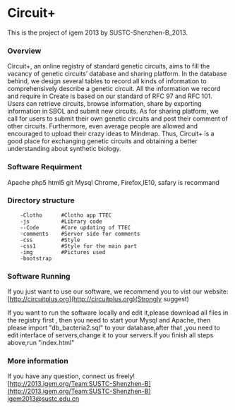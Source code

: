 Circuit+
=======
This is the project of igem 2013 by SUSTC-Shenzhen-B_2013.

### Overview

Circuit+, an online registry of standard genetic circuits, aims to fill the vacancy of genetic circuits’ database and sharing platform. In the database behind, we design several tables to record all kinds of information to comprehensively describe a genetic circuit. All the information we record and require in Create is based on our standard of RFC 97 and RFC 101. Users can retrieve circuits, browse information, share by exporting information in SBOL and submit new circuits. As for sharing platform, we call for users to submit their own genetic circuits and post their comment of other circuits. Furthermore, even average people are allowed and encouraged to upload their crazy ideas to Mindmap. Thus, Circuit+ is a good place for exchanging genetic circuits and obtaining a better understanding about synthetic biology.

### Software Requirment
Apache
php5
html5
git
Mysql
Chrome, Firefox,IE10, safary is recommand

### Directory structure
		-Clotho      #Clotho app TTEC
		-js          #Library code
		--Code       #Core updating of TTEC
		-comments    #Server side for comments
		-css         #Style
		-css1        #Style for the main part
		-img         #Pictures used
		-bootstrap


### Software Running
If you just want to use our software, we recommend you to vist our website:[http://circuitplus.org](http://circuitplus.org)(Strongly suggest)<br/>

If you want to run the software locally and edit it,please download  all files in the registry first , then you need to start your Mysql and Apache,
then please import "db_bacteria2.sql" to your database,after that ,you need to edit interface of servers,change it to your servers.If you finish all steps above,run "index.html"


### More information
If you have any question, connect us freely!<br/>
[http://2013.igem.org/Team:SUSTC-Shenzhen-B](http://2013.igem.org/Team:SUSTC-Shenzhen-B)<br/>
igem2013@sustc.edu.cn
